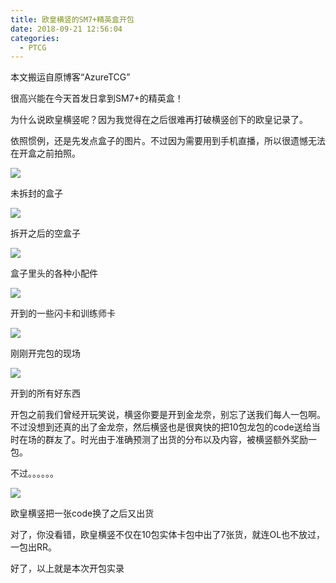 ```yaml
---
title: 欧皇横竖的SM7+精英盒开包
date: 2018-09-21 12:56:04
categories:
  - PTCG
---
```

本文搬运自原博客“AzureTCG”

很高兴能在今天首发日拿到SM7+的精英盒！

为什么说欧皇横竖呢？因为我觉得在之后很难再打破横竖创下的欧皇记录了。

<!--more-->

依照惯例，还是先发点盒子的图片。不过因为需要用到手机直播，所以很遗憾无法在开盒之前拍照。

![](https://raw.githubusercontent.com/oscarcx123/hexo_resource/master/img/ptcg_sm7_plus_elite_box_1.jpg)

未拆封的盒子

![](https://raw.githubusercontent.com/oscarcx123/hexo_resource/master/img/ptcg_sm7_plus_elite_box_2.jpg)

拆开之后的空盒子

![](https://raw.githubusercontent.com/oscarcx123/hexo_resource/master/img/ptcg_sm7_plus_elite_box_3.jpg)

盒子里头的各种小配件

![](https://raw.githubusercontent.com/oscarcx123/hexo_resource/master/img/ptcg_sm7_plus_elite_box_4.jpg)

开到的一些闪卡和训练师卡

![](https://raw.githubusercontent.com/oscarcx123/hexo_resource/master/img/ptcg_sm7_plus_elite_box_5.jpg)

刚刚开完包的现场

![](https://raw.githubusercontent.com/oscarcx123/hexo_resource/master/img/ptcg_sm7_plus_elite_box_6.jpg)

开到的所有好东西

开包之前我们曾经开玩笑说，横竖你要是开到金龙奈，别忘了送我们每人一包啊。不过没想到还真的出了金龙奈，然后横竖也是很爽快的把10包龙包的code送给当时在场的群友了。时光由于准确预测了出货的分布以及内容，被横竖额外奖励一包。

不过。。。。。。

![](https://raw.githubusercontent.com/oscarcx123/hexo_resource/master/img/ptcg_sm7_plus_elite_box_7.jpg)

欧皇横竖把一张code换了之后又出货

对了，你没看错，欧皇横竖不仅在10包实体卡包中出了7张货，就连OL也不放过，一包出RR。

好了，以上就是本次开包实录